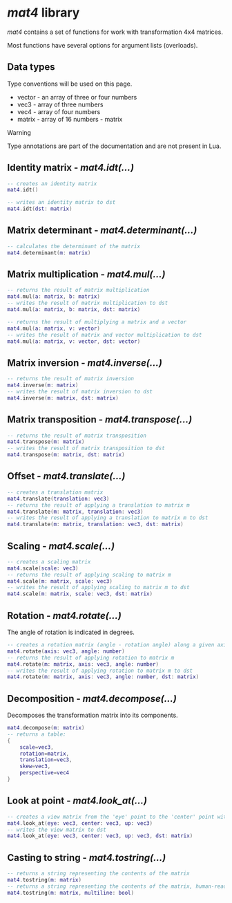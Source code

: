 # *mat4* library

*mat4* contains a set of functions for work with transformation 4x4 matrices.

Most functions have several options for argument lists (overloads).

## Data types

Type conventions will be used on this page.
- vector - an array of three or four numbers
- vec3 - array of three numbers
- vec4 - array of four numbers
- matrix - array of 16 numbers - matrix

> [!WARNING]
>
> Type annotations are part of the documentation and are not present in Lua.

## Identity matrix - *mat4.idt(...)*

```lua
-- creates an identity matrix
mat4.idt()

-- writes an identity matrix to dst
mat4.idt(dst: matrix)
```

## Matrix determinant - *mat4.determinant(...)*

```lua
-- calculates the determinant of the matrix
mat4.determinant(m: matrix)
```

## Matrix multiplication - *mat4.mul(...)*

```lua
-- returns the result of matrix multiplication
mat4.mul(a: matrix, b: matrix)
-- writes the result of matrix multiplication to dst
mat4.mul(a: matrix, b: matrix, dst: matrix)

-- returns the result of multiplying a matrix and a vector
mat4.mul(a: matrix, v: vector)
-- writes the result of matrix and vector multiplication to dst
mat4.mul(a: matrix, v: vector, dst: vector)
```

## Matrix inversion - *mat4.inverse(...)*

```lua
-- returns the result of matrix inversion
mat4.inverse(m: matrix)
-- writes the result of matrix inversion to dst
mat4.inverse(m: matrix, dst: matrix)
```

## Matrix transposition - *mat4.transpose(...)*

```lua
-- returns the result of matrix transposition
mat4.transpose(m: matrix)
-- writes the result of matrix transposition to dst
mat4.transpose(m: matrix, dst: matrix)
```

## Offset - *mat4.translate(...)*

```lua
-- creates a translation matrix
mat4.translate(translation: vec3)
-- returns the result of applying a translation to matrix m
mat4.translate(m: matrix, translation: vec3)
-- writes the result of applying a translation to matrix m to dst
mat4.translate(m: matrix, translation: vec3, dst: matrix)
```
## Scaling - *mat4.scale(...)*

```lua
-- creates a scaling matrix
mat4.scale(scale: vec3)
-- returns the result of applying scaling to matrix m
mat4.scale(m: matrix, scale: vec3)
-- writes the result of applying scaling to matrix m to dst
mat4.scale(m: matrix, scale: vec3, dst: matrix)
```

## Rotation - *mat4.rotate(...)*

The angle of rotation is indicated in degrees.

```lua
-- creates a rotation matrix (angle - rotation angle) along a given axis (axis is an unit vector)
mat4.rotate(axis: vec3, angle: number)
-- returns the result of applying rotation to matrix m
mat4.rotate(m: matrix, axis: vec3, angle: number)
-- writes the result of applying rotation to matrix m to dst
mat4.rotate(m: matrix, axis: vec3, angle: number, dst: matrix)
```

## Decomposition - *mat4.decompose(...)*

Decomposes the transformation matrix into its components.

```lua
mat4.decompose(m: matrix)
-- returns a table:
{
    scale=vec3,
    rotation=matrix,
    translation=vec3,
    skew=vec3,
    perspective=vec4
}
```

## Look at point - *mat4.look_at(...)*

```lua
-- creates a view matrix from the 'eye' point to the 'center' point with up vector specified
mat4.look_at(eye: vec3, center: vec3, up: vec3)
-- writes the view matrix to dst
mat4.look_at(eye: vec3, center: vec3, up: vec3, dst: matrix)
```

## Casting to string - *mat4.tostring(...)*

```lua
-- returns a string representing the contents of the matrix
mat4.tostring(m: matrix)
-- returns a string representing the contents of the matrix, human-readable if multiline = true
mat4.tostring(m: matrix, multiline: bool)
```
